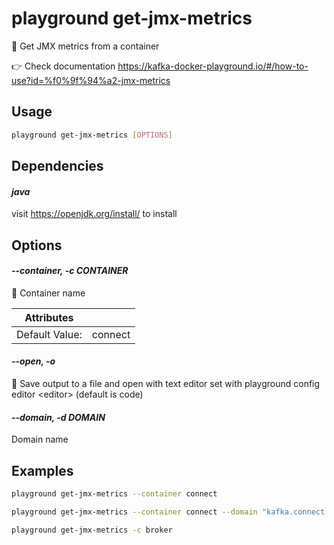 # playground get-jmx-metrics

🔢 Get JMX metrics from a container  
  
👉 Check documentation https://kafka-docker-playground.io/#/how-to-use?id=%f0%9f%94%a2-jmx-metrics

## Usage

```bash
playground get-jmx-metrics [OPTIONS]
```

## Dependencies

#### *java*

visit https://openjdk.org/install/ to install

## Options

#### *--container, -c CONTAINER*

🐳 Container name

| Attributes      | &nbsp;
|-----------------|-------------
| Default Value:  | connect

#### *--open, -o*

🔖 Save output to a file and open with text editor set with playground config editor \<editor\> (default is code)

#### *--domain, -d DOMAIN*

Domain name

## Examples

```bash
playground get-jmx-metrics --container connect
```

```bash
playground get-jmx-metrics --container connect --domain "kafka.connect kafka.consumer kafka.producer"
```

```bash
playground get-jmx-metrics -c broker
```


